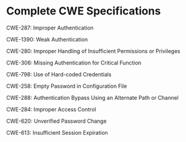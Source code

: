 

# Complete CWE Specifications

CWE-287: Improper Authentication

CWE-1390: Weak Authentication

CWE-280: Improper Handling of Insufficient Permissions or Privileges 

CWE-306: Missing Authentication for Critical Function

CWE-798: Use of Hard-coded Credentials

CWE-258: Empty Password in Configuration File

CWE-288: Authentication Bypass Using an Alternate Path or Channel

CWE-284: Improper Access Control

CWE-620: Unverified Password Change

CWE-613: Insufficient Session Expiration